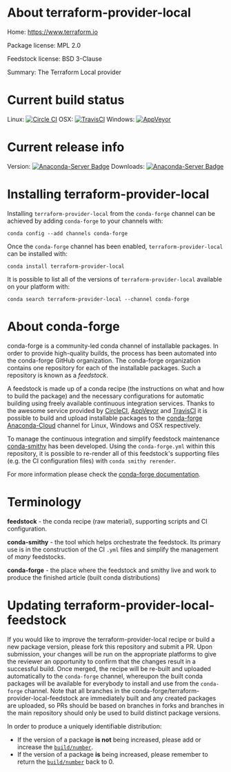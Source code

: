 About terraform-provider-local
==============================

Home: https://www.terraform.io

Package license: MPL 2.0

Feedstock license: BSD 3-Clause

Summary: The Terraform Local provider



Current build status
====================

Linux: [![Circle CI](https://circleci.com/gh/conda-forge/terraform-provider-local-feedstock.svg?style=shield)](https://circleci.com/gh/conda-forge/terraform-provider-local-feedstock)
OSX: [![TravisCI](https://travis-ci.org/conda-forge/terraform-provider-local-feedstock.svg?branch=master)](https://travis-ci.org/conda-forge/terraform-provider-local-feedstock)
Windows: [![AppVeyor](https://ci.appveyor.com/api/projects/status/github/conda-forge/terraform-provider-local-feedstock?svg=True)](https://ci.appveyor.com/project/conda-forge/terraform-provider-local-feedstock/branch/master)

Current release info
====================
Version: [![Anaconda-Server Badge](https://anaconda.org/conda-forge/terraform-provider-local/badges/version.svg)](https://anaconda.org/conda-forge/terraform-provider-local)
Downloads: [![Anaconda-Server Badge](https://anaconda.org/conda-forge/terraform-provider-local/badges/downloads.svg)](https://anaconda.org/conda-forge/terraform-provider-local)

Installing terraform-provider-local
===================================

Installing `terraform-provider-local` from the `conda-forge` channel can be achieved by adding `conda-forge` to your channels with:

```
conda config --add channels conda-forge
```

Once the `conda-forge` channel has been enabled, `terraform-provider-local` can be installed with:

```
conda install terraform-provider-local
```

It is possible to list all of the versions of `terraform-provider-local` available on your platform with:

```
conda search terraform-provider-local --channel conda-forge
```


About conda-forge
=================

conda-forge is a community-led conda channel of installable packages.
In order to provide high-quality builds, the process has been automated into the
conda-forge GitHub organization. The conda-forge organization contains one repository
for each of the installable packages. Such a repository is known as a *feedstock*.

A feedstock is made up of a conda recipe (the instructions on what and how to build
the package) and the necessary configurations for automatic building using freely
available continuous integration services. Thanks to the awesome service provided by
[CircleCI](https://circleci.com/), [AppVeyor](http://www.appveyor.com/)
and [TravisCI](https://travis-ci.org/) it is possible to build and upload installable
packages to the [conda-forge](https://anaconda.org/conda-forge)
[Anaconda-Cloud](http://docs.anaconda.org/) channel for Linux, Windows and OSX respectively.

To manage the continuous integration and simplify feedstock maintenance
[conda-smithy](http://github.com/conda-forge/conda-smithy) has been developed.
Using the ``conda-forge.yml`` within this repository, it is possible to re-render all of
this feedstock's supporting files (e.g. the CI configuration files) with ``conda smithy rerender``.

For more information please check the [conda-forge documentation](https://conda-forge.org/docs/).

Terminology
===========

**feedstock** - the conda recipe (raw material), supporting scripts and CI configuration.

**conda-smithy** - the tool which helps orchestrate the feedstock.
                   Its primary use is in the construction of the CI ``.yml`` files
                   and simplify the management of *many* feedstocks.

**conda-forge** - the place where the feedstock and smithy live and work to
                  produce the finished article (built conda distributions)


Updating terraform-provider-local-feedstock
===========================================

If you would like to improve the terraform-provider-local recipe or build a new
package version, please fork this repository and submit a PR. Upon submission,
your changes will be run on the appropriate platforms to give the reviewer an
opportunity to confirm that the changes result in a successful build. Once
merged, the recipe will be re-built and uploaded automatically to the
`conda-forge` channel, whereupon the built conda packages will be available for
everybody to install and use from the `conda-forge` channel.
Note that all branches in the conda-forge/terraform-provider-local-feedstock are
immediately built and any created packages are uploaded, so PRs should be based
on branches in forks and branches in the main repository should only be used to
build distinct package versions.

In order to produce a uniquely identifiable distribution:
 * If the version of a package **is not** being increased, please add or increase
   the [``build/number``](http://conda.pydata.org/docs/building/meta-yaml.html#build-number-and-string).
 * If the version of a package **is** being increased, please remember to return
   the [``build/number``](http://conda.pydata.org/docs/building/meta-yaml.html#build-number-and-string)
   back to 0.